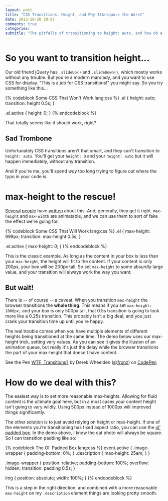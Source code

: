 ```yaml
---
layout: post
title: "CSS Transitions, Height, and Why It&rsquo;s the Worst"
date: 2013-10-20 20:07
comments: true
categories:
subtitle: "The pitfalls of transitioning to height: auto, and how do a better job."
---
```


# So you want to transition height...

Our old friend jQuery has  `.slideUp()` and `.slideDown()`, which mostly works without any trouble. But you're a modern man/lady, and you want to use CSS for display. "This is a job for CSS transitions!" you might say. So you try something like this...

{% codeblock Some CSS That Won't Work lang:css %}
.el {
    height: auto;
    transition: height 0.5s;
}

.el.active {
    height: 0;
}
{% endcodeblock %}

That totally seems like it should work, right?

## Sad Trombone

Unfortunately CSS transitions aren't that smart, and they can't transition to `height: auto`. You'll get your `height: 0` and your `height: auto` but it will happen immediately, without any transition.

And if you're me, you'll spend *way* too long trying to figure out where the typo in your code is.

# max-height to the rescue!

[Several](http://jsfiddle.net/leaverou/zwvNY/) [people](https://coderwall.com/p/psqk4g) have [written](https://coderwall.com/p/mn2a2g) about this. And, generally, they get it right. `max-height` and `max-width` are animatable, and we can use them to sort of fake the effect we're going for.

{% codeblock Some CSS That Will Work lang:css %}
.el {
    max-height: 999px;
    transition: max-height 0.5s;
}

.el.active {
    max-height: 0;
}
{% endcodeblock %}

This is the classic example. As long as the content in your box is less than your `max-height`, the height will fit to the content. If your content is only 200px, your box will be 200px tall. So set `max-height` to some absurdly large value, and your transition will always work the way you want.

## But wait!

There is -- of course -- a caveat. When you transition `max-height` the browser transitions the **whole thing**. This means if you set `max-height: 1000px;` and your box is only 500px tall, that 0.5s transition is going to look more like a 0.25s transition. This probably isn't a big deal, and you just crank your transition time up until you're happy.

The real trouble comes when you have multiple elements of different heights being transitioned at the same time. The demo below uses our max-height trick, setting very values. As you can see it gives the illusion of an animation queue, but really it's just the delay while the browser transitions the part of your max-height that doesn't have content.

<p data-height="452" data-theme-id="0" data-slug-hash="orvHd" data-user="frxnz" data-default-tab="result" class='codepen'>See the Pen <a href='http://codepen.io/frxnz/pen/orvHd'>WTF, Transitions?</a> by Derek Wheelden (<a href='http://codepen.io/frxnz'>@frxnz</a>) on <a href='http://codepen.io'>CodePen</a></p>
<script async src="http://codepen.io/assets/embed/ei.js"></script>

# How do we deal with this?

The easiest way is to set more reasonable max-heights. Allowing for fluid content is the ultimate goal here, but in a most cases your content height isn't going to vary wildly. Using 500px instead of 1000px will improved things significantly.

The other solution is to just avoid relying on height or max-height. If one of the elements you're transitioning has fixed aspect ratio, you can use the [ol' padded box](http://daverupert.com/2012/04/uncle-daves-ol-padded-box/). In the demo above, I know the cat photo will always be square. So I can transition padding like so:

{% codeblock The Ol' Padded Box lang:css %}
event.active {
    .image-wrapper { padding-bottom: 0%; }
    .description { max-height: 25em; }
}
  
.image-wrapper {
    position: relative;
    padding-bottom: 100%;
    overflow: hidden;
    transition: padding 0.5s;
}

img {
    position: absolute;
    width: 100%;
}
{% endcodeblock %}

This is a step in the right direction, and combined with a more reasonable `max-height` on my `.description` element things are looking pretty smooth.